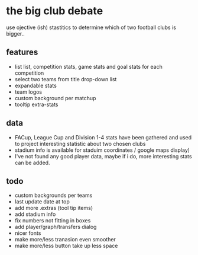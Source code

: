 
# the big club debate

use ojective (ish) stastitics to determine which of two football clubs is bigger..

## features

 - list list, competition stats, game stats and goal stats for each competition
 - select two teams from title drop-down list
 - expandable stats
 - team logos
 - custom background per matchup
 - tooltip extra-stats


## data

 - FACup, League Cup and Division 1-4 stats have been gathered and used to project interesting statistic about two chosen clubs
 - stadium info is available for staduim coordinates / google maps display)
 - I've not found any good player data, maybe if i do, more interesting stats can be added.


## todo

 - custom backgrounds per teams
 - last update date at top
 - add more .extras (tool tip items)
 - add stadium info
 - fix numbers not fitting in boxes
 - add player/graph/transfers dialog
 - nicer fonts
 - make more/less tranasion even smoother
 - make more/less button take up less space
